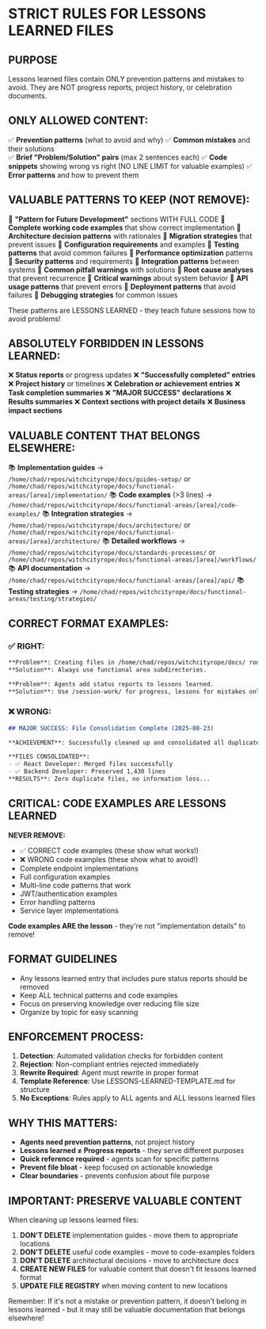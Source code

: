 # STRICT RULES FOR LESSONS LEARNED FILES

## PURPOSE
Lessons learned files contain ONLY prevention patterns and mistakes to avoid. They are NOT progress reports, project history, or celebration documents.

## ONLY ALLOWED CONTENT:

✅ **Prevention patterns** (what to avoid and why)
✅ **Common mistakes** and their solutions  
✅ **Brief "Problem/Solution" pairs** (max 2 sentences each)
✅ **Code snippets** showing wrong vs right (NO LINE LIMIT for valuable examples)
✅ **Error patterns** and how to prevent them

## VALUABLE PATTERNS TO KEEP (NOT REMOVE):

🔧 **"Pattern for Future Development"** sections WITH FULL CODE
🔧 **Complete working code examples** that show correct implementation
🔧 **Architecture decision patterns** with rationales
🔧 **Migration strategies** that prevent issues
🔧 **Configuration requirements** and examples
🔧 **Testing patterns** that avoid common failures
🔧 **Performance optimization** patterns
🔧 **Security patterns** and requirements
🔧 **Integration patterns** between systems
🔧 **Common pitfall warnings** with solutions
🔧 **Root cause analyses** that prevent recurrence
🔧 **Critical warnings** about system behavior
🔧 **API usage patterns** that prevent errors
🔧 **Deployment patterns** that avoid failures
🔧 **Debugging strategies** for common issues

These patterns are LESSONS LEARNED - they teach future sessions how to avoid problems!

## ABSOLUTELY FORBIDDEN IN LESSONS LEARNED:

❌ **Status reports** or progress updates
❌ **"Successfully completed" entries**
❌ **Project history** or timelines
❌ **Celebration or achievement entries**
❌ **Task completion summaries**
❌ **"MAJOR SUCCESS" declarations**
❌ **Results summaries**
❌ **Context sections with project details**
❌ **Business impact sections**

## VALUABLE CONTENT THAT BELONGS ELSEWHERE:

📚 **Implementation guides** → `/home/chad/repos/witchcityrope/docs/guides-setup/` or `/home/chad/repos/witchcityrope/docs/functional-areas/[area]/implementation/`
📚 **Code examples** (>3 lines) → `/home/chad/repos/witchcityrope/docs/functional-areas/[area]/code-examples/`
📚 **Integration strategies** → `/home/chad/repos/witchcityrope/docs/architecture/` or `/home/chad/repos/witchcityrope/docs/functional-areas/[area]/architecture/`
📚 **Detailed workflows** → `/home/chad/repos/witchcityrope/docs/standards-processes/` or `/home/chad/repos/witchcityrope/docs/functional-areas/[area]/workflows/`
📚 **API documentation** → `/home/chad/repos/witchcityrope/docs/functional-areas/[area]/api/`
📚 **Testing strategies** → `/home/chad/repos/witchcityrope/docs/functional-areas/testing/strategies/`

## CORRECT FORMAT EXAMPLES:

### ✅ RIGHT:
```markdown
**Problem**: Creating files in /home/chad/repos/witchcityrope/docs/ root breaks navigation.
**Solution**: Always use functional area subdirectories.
```

```markdown
**Problem**: Agents add status reports to lessons learned.
**Solution**: Use /session-work/ for progress, lessons for mistakes only.
```

### ❌ WRONG:
```markdown
## MAJOR SUCCESS: File Consolidation Complete (2025-08-23)

**ACHIEVEMENT**: Successfully cleaned up and consolidated all duplicate files...
```

```markdown
**FILES CONSOLIDATED**:
- ✅ React Developer: Merged files successfully
- ✅ Backend Developer: Preserved 1,430 lines
**RESULTS**: Zero duplicate files, no information loss...
```

## CRITICAL: CODE EXAMPLES ARE LESSONS LEARNED

**NEVER REMOVE:**
- ✅ CORRECT code examples (these show what works!)
- ❌ WRONG code examples (these show what to avoid!)
- Complete endpoint implementations
- Full configuration examples
- Multi-line code patterns that work
- JWT/authentication examples
- Error handling patterns
- Service layer implementations

**Code examples ARE the lesson** - they're not "implementation details" to remove!

## FORMAT GUIDELINES

- Any lessons learned entry that includes pure status reports should be removed
- Keep ALL technical patterns and code examples
- Focus on preserving knowledge over reducing file size
- Organize by topic for easy scanning

## ENFORCEMENT PROCESS:

1. **Detection**: Automated validation checks for forbidden content
2. **Rejection**: Non-compliant entries rejected immediately  
3. **Rewrite Required**: Agent must rewrite in proper format
4. **Template Reference**: Use LESSONS-LEARNED-TEMPLATE.md for structure
5. **No Exceptions**: Rules apply to ALL agents and ALL lessons learned files

## WHY THIS MATTERS:

- **Agents need prevention patterns**, not project history
- **Lessons learned ≠ Progress reports** - they serve different purposes
- **Quick reference required** - agents scan for specific patterns
- **Prevent file bloat** - keep focused on actionable knowledge
- **Clear boundaries** - prevents confusion about file purpose

## IMPORTANT: PRESERVE VALUABLE CONTENT

When cleaning up lessons learned files:
1. **DON'T DELETE** implementation guides - move them to appropriate locations
2. **DON'T DELETE** useful code examples - move to code-examples folders
3. **DON'T DELETE** architectural decisions - move to architecture docs
4. **CREATE NEW FILES** for valuable content that doesn't fit lessons learned format
5. **UPDATE FILE REGISTRY** when moving content to new locations

Remember: If it's not a mistake or prevention pattern, it doesn't belong in lessons learned - but it may still be valuable documentation that belongs elsewhere!